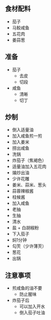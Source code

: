 ## 食材配料

- 茄子
- 马鲛咸鱼
- 五花肉
- 姜蒜葱
## 准备

- 茄子
	- 去皮
	- 切段
- 咸鱼
	- 清晰
	- 切丁
## 炒制

- 倒入适量油
- 加入咸鱼煎一煎
- 加入姜米
- 捞出咸鱼
- 洗锅
- 炸茄子（焦褐色）
- 适量油加入五花肉
- 煸炒出油
- 少许花雕
- 姜米、蒜米、葱头
- 蒜蓉辣椒酱
- 柱候酱
- 加入咸鱼
- 老抽
- 生抽
- 清水
- 盐 + 白胡椒粉
- 下入茄子
- 焖1分钟
- 勾芡（少许薄芡）
- 葱花
- 出锅

## 注意事项

- 煎咸鱼的油不要
	- 防止腥味
- 炸茄子后
	- 可以加入开水
	- 倒入茄子吐油